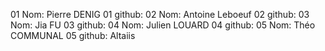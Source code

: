 01 Nom: Pierre DENIG
01 github:
02 Nom: Antoine Leboeuf
02 github:
03 Nom: Jia FU
03 github:
04 Nom: Julien LOUARD
04 github:
05 Nom: Théo COMMUNAL
05 github: Altaiis